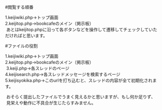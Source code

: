 
#閲覧する順番<br/>

  1.keijiwiki.php→トップ画面<br/>
  2.keijitop.php→bookcafeのメイン（掲示板）<br/>
  あとはkeijitop.phpに沿って各ボタンなどを操作して遷移してチェックしていただければと思います。
  
 
 #ファイルの役割<br/>

  1.keijiwiki.php→トップ画面<br/>
  2.keijitop.php→bookcafeのメイン（掲示板）<br/>
  3.keiji.php→各スレッドのページ<br/>
  4.keijisearch.php→各スレッドメッセージを検索するページ<br/>
  5.keijisyokika.php→このurlを打ち込むと、スレッドの内容が全て初期化されます。<br/>
  
  
  おそらく提出したファイルでうまく見えるかと思いますが、もし何か足りず、
  見栄えや動作に不具合が生じたらすみません。
 
  
 
